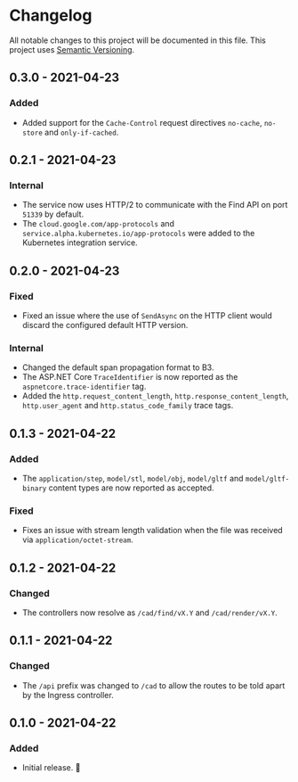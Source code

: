 # Changelog

All notable changes to this project will be documented in this file.
This project uses [Semantic Versioning](https://semver.org/spec/v2.0.0.html).

## 0.3.0 - 2021-04-23

### Added

- Added support for the `Cache-Control` request directives `no-cache`, `no-store`
  and `only-if-cached`.

## 0.2.1 - 2021-04-23

### Internal

- The service now uses HTTP/2 to communicate with the Find API on port `51339`
  by default.
- The `cloud.google.com/app-protocols` and `service.alpha.kubernetes.io/app-protocols`
  were added to the Kubernetes integration service.

## 0.2.0 - 2021-04-23

### Fixed

- Fixed an issue where the use of `SendAsync` on the HTTP client
  would discard the configured default HTTP version.

### Internal

- Changed the default span propagation format to B3.
- The ASP.NET Core `TraceIdentifier` is now reported as the `aspnetcore.trace-identifier` tag.
- Added the `http.request_content_length`, `http.response_content_length`,
  `http.user_agent` and `http.status_code_family` trace tags.

## 0.1.3 - 2021-04-22

### Added

- The `application/step`, `model/stl`, `model/obj`, `model/gltf` and
  `model/gltf-binary` content types are now reported as accepted.

### Fixed

- Fixes an issue with stream length validation when the file was
  received via `application/octet-stream`.

## 0.1.2 - 2021-04-22

### Changed

- The controllers now resolve as `/cad/find/vX.Y` and `/cad/render/vX.Y`.

## 0.1.1 - 2021-04-22

### Changed

- The `/api` prefix was changed to `/cad` to allow the routes to be
  told apart by the Ingress controller.

## 0.1.0 - 2021-04-22

### Added

- Initial release. 🎉
